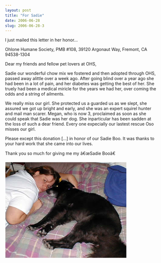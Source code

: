 ```yaml
---
layout: post
title: "For Sadie"
date: 2006-06-28
slug: 2006-06-28-3
---
```


I just mailed this letter in her honor...

Ohlone Humane Society,
PMB #108, 39120 Argonaut Way, 
Fremont, CA 94538-1304

Dear my friends and fellow pet lovers at OHS,

Sadie our wonderful chow mix we fostered and then adopted through OHS, passed away alittle over a week ago.  After going blind over a year ago she had been in a lot of pain, and her diabetes was getting the best of her.  She truely had been a medical miricle for the years we had her, over coming the odds and a string of ailments. 

We really miss our girl.  She protected us a guarded us as we slept, she assured we got up bright and early, and she was an expert squirel hunter and mail man scarer.  Megan, who is now 3, proclaimed as soon as she could speak that Sadie was her dog.  She inparticular has been sadden at the loss of such a dear friend.  Every one expecially our lastest rescue Oso misses our girl. 

Please except this donation [...] in honor of our Sadie Boo.  It was thanks to your hard work that she came into our lives.  

Thank you so much for giving me my â€œSadie Booâ€

 ![](/images/assets/sadie_and_lori1.jpg) 
